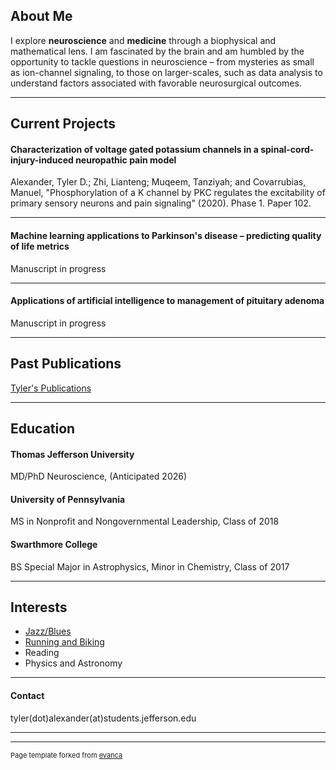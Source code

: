 ## About Me

I explore **neuroscience** and **medicine** through a biophysical and mathematical lens. I am fascinated by the brain and am humbled by the opportunity to tackle questions in neuroscience – from mysteries as small as ion-channel signaling, to those on larger-scales, such as data analysis to understand factors associated with favorable neurosurgical outcomes.

---

## Current Projects

#### Characterization of voltage gated potassium channels in a spinal-cord-injury-induced neuropathic pain model
Alexander, Tyler D.; Zhi, Lianteng; Muqeem, Tanziyah; and Covarrubias, Manuel, "Phosphorylation of a K channel by PKC regulates the excitability of primary sensory neurons and pain signaling" (2020). Phase 1. Paper 102.

---
#### Machine learning applications to Parkinson's disease – predicting quality of life metrics
Manuscript in progress

---
#### Applications of artificial intelligence to management of pituitary adenoma
Manuscript in progress

---

## Past Publications
[Tyler's Publications](https://scholar.google.com/citations?user=kLU6xeAAAAAJ&hl=en&oi=sra)

---

## Education

#### Thomas Jefferson University
MD/PhD Neuroscience, (Anticipated 2026)

#### University of Pennsylvania
MS in Nonprofit and Nongovernmental Leadership, Class of 2018

#### Swarthmore College
BS Special Major in Astrophysics, Minor in Chemistry, Class of 2017

---

## Interests

- [Jazz/Blues](https://open.spotify.com/track/0T4KV1pj8as2xvdHZAP5ae?si=XwR9USJ1RX28SqNbbyshgg)
- [Running and Biking](https://www.strava.com/athletes/42440063)
- Reading
- Physics and Astronomy


---
#### Contact
tyler(dot)alexander(at)students.jefferson.edu

---
---
<p style="font-size:11px">Page template forked from <a href="https://github.com/evanca/quick-portfolio">evanca</a></p>
<!-- Remove above link if you don't want to attibute -->
